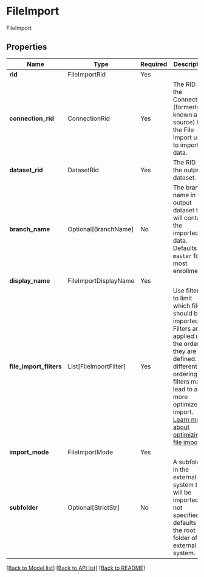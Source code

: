 # FileImport

FileImport

## Properties
| Name | Type | Required | Description |
| ------------ | ------------- | ------------- | ------------- |
**rid** | FileImportRid | Yes |  |
**connection_rid** | ConnectionRid | Yes | The RID of the Connection (formerly known as a source) that the File Import uses to import data. |
**dataset_rid** | DatasetRid | Yes | The RID of the output dataset. |
**branch_name** | Optional[BranchName] | No | The branch name in the output dataset that will contain the imported data. Defaults to `master` for most enrollments. |
**display_name** | FileImportDisplayName | Yes |  |
**file_import_filters** | List[FileImportFilter] | Yes | Use filters to limit which files should be imported. Filters are applied in the order they are defined. A different ordering of filters may lead to a more optimized import. [Learn more about optimizing file imports.](/docs/foundry/data-connection/file-based-syncs/#optimize-file-based-syncs) |
**import_mode** | FileImportMode | Yes |  |
**subfolder** | Optional[StrictStr] | No | A subfolder in the external system that will be imported. If not specified, defaults to the root folder of the external system. |


[[Back to Model list]](../../../../README.md#models-v2-link) [[Back to API list]](../../../../README.md#apis-v2-link) [[Back to README]](../../../../README.md)
